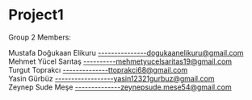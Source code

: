 # Project1


Group 2 Members:

Mustafa Doğukaan Elikuru ---------------dogukaanelikuru@gmail.com<br />
Mehmet Yücel Sarıtaş ----------mehmetyucelsaritas19@gmail.com<br />
Turgut Toprakcı  --------------ttoprakci68@gmail.com<br />
Yasin Gürbüz ------------------yasin12321gurbuz@gmail.com<br />
Zeynep Sude Meşe --------------zeynepsude.mese54@gmail.com<br />







